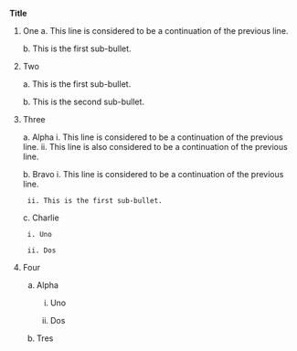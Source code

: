 <style>
li li{
    list-style-type: lower-alpha;
}

li li li{
    list-style-type: lower-roman;
}
</style>

**Title**

1. One
    a. This line is considered to be a continuation of the previous line.

    b. This is the first sub-bullet.

2. Two

    a. This is the first sub-bullet.

    b. This is the second sub-bullet.

3. Three

    a. Alpha
        i. This line is considered to be a continuation of the previous line.
        ii. This line is also considered to be a continuation of the previous line.

    b. Bravo
        i. This line is considered to be a continuation of the previous line.

        ii. This is the first sub-bullet.

    c. Charlie

        i. Uno

        ii. Dos

4. Four

    1. Alpha

        1. Uno

        2. Dos

        <li>Tres</li>

